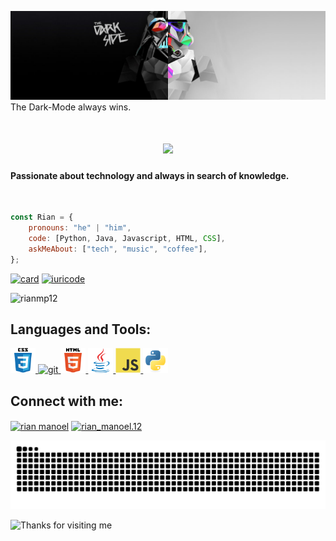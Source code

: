 ![](https://github.com/Dineshkarthik/Dineshkarthik/blob/master/assets/cover.jpg)
The Dark-Mode always wins.
<br/>
<h1 align="center">
  <a href="https://git.io/typing-svg">
    <img src="https://readme-typing-svg.herokuapp.com/?lines=Hello,+There!+👋;This+is+Rian+Manoel....;Nice+to+meet+you!&center=true&size=30">
  </a>
</h1>


#### Passionate about technology and always in search of knowledge.
<br>

```javascript
const Rian = {
    pronouns: "he" | "him",
    code: [Python, Java, Javascript, HTML, CSS],
    askMeAbout: ["tech", "music", "coffee"],
};
```

[![card](https://github-readme-stats.vercel.app/api?username=rianmp12&theme=tokyonight)](https://github.com/iuricode/) [![iuricode](https://github-readme-stats.vercel.app/api/top-langs/?username=rianmp12&hide=html&layout=compact&theme=tokyonight)](https://github.com/iuricode/)

<p align="left"> <img src="https://komarev.com/ghpvc/?username=rianmp12&label=Profile%20views&color=0e75b6&style=flat" alt="rianmp12" /> </p> <p align="left"> <a href="https://github.com/ryo-ma/github-profile-trophy%22%3E<img src="https://github-profile-trophy.vercel.app/?username=rianmp12" alt="rianmp12" /></a> </p>



## Languages and Tools:
<p align="left"> <a href="https://www.w3schools.com/css/" target="_blank"> <img src="https://raw.githubusercontent.com/devicons/devicon/master/icons/css3/css3-original-wordmark.svg" alt="css3" width="40" height="40"/> </a> <a href="https://git-scm.com/" target="_blank"> <img src="https://www.vectorlogo.zone/logos/git-scm/git-scm-icon.svg" alt="git" width="40" height="40"/> </a> <a href="https://www.w3.org/html/" target="_blank"> <img src="https://raw.githubusercontent.com/devicons/devicon/master/icons/html5/html5-original-wordmark.svg" alt="html5" width="40" height="40"/> </a> <a href="https://www.java.com" target="_blank"> <img src="https://raw.githubusercontent.com/devicons/devicon/master/icons/java/java-original.svg" alt="java" width="40" height="40"/> </a> <a href="https://developer.mozilla.org/en-US/docs/Web/JavaScript" target="_blank"> <img src="https://raw.githubusercontent.com/devicons/devicon/master/icons/javascript/javascript-original.svg" alt="javascript" width="40" height="40"/> </a> <a href="https://www.python.org" target="_blank"> <img src="https://raw.githubusercontent.com/devicons/devicon/master/icons/python/python-original.svg" alt="python" width="40" height="40"/> </a> </p>

## Connect with me:
<p align="left">
<a href="https://www.linkedin.com/in/rian-manoel-6297bb211/" target="blank"><img align="center" src="https://raw.githubusercontent.com/rahuldkjain/github-profile-readme-generator/master/src/images/icons/Social/linked-in-alt.svg" alt="rian manoel" height="30" width="40" /></a>
<a href="https://instagram.com/rian_manoel.12" target="blank"><img align="center" src="https://raw.githubusercontent.com/rahuldkjain/github-profile-readme-generator/master/src/images/icons/Social/instagram.svg" alt="rian_manoel.12" height="30" width="40" /></a>
</p>
  
  ![Snake animation](https://github.com/rianmp12/rianmp12/blob/output/github-contribution-grid-snake.svg)
  
  <img height="120" alt="Thanks for visiting me" width="100%" src="https://raw.githubusercontent.com/BrunnerLivio/brunnerlivio/master/images/marquee.svg" />
